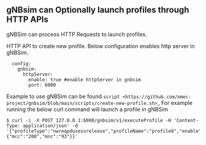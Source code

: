 <!--
SPDX-FileCopyrightText: 2021 Open Networking Foundation <info@opennetworking.org>

SPDX-License-Identifier: Apache-2.0

-->

## gNBsim can Optionally launch profiles through HTTP APIs

gNBSim can process HTTP Requests to launch profiles. 

HTTP API to create new profile. Below configuration enables http server in gNBSim.


      config:
        gnbsim:
          httpServer:
            enable: true #enable httpServer in gnbsim
            port: 6000

Example to use gNBSim can be found `script <https://github.com/omec-project/gnbsim/blob/main/scripts/create-new-profile.sh>`_
For example running the below curl command will launch a profile in gNBSim
   
    $ curl -i -X POST 127.0.0.1:6000/gnbsim/v1/executeProfile -H 'Content-Type: application/json' -d '{"profileType":"nwreqpdusessrelease","profileName":"profile8","enable":true,"gnbName":"gnb1","startImsi":"208930100007497","ueCount":1,"opc":"981d464c7c52eb6e5036234984ad0bcf","key":"5122250214c33e723a5dd523fc145fc0","sequenceNumber":"16f3b3f70fc2","defaultAs":"192.168.250.1","plmnId":{"mcc":"208","mnc":"93"}}'

